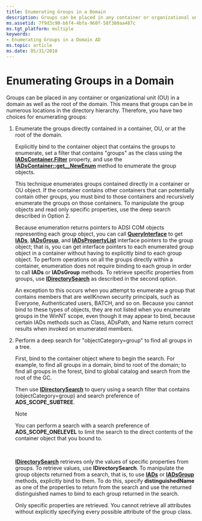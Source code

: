 ```yaml
---
title: Enumerating Groups in a Domain
description: Groups can be placed in any container or organizational unit (OU) in a domain as well as the root of the domain.
ms.assetid: 7f9d3c90-b6f4-4bfa-960f-58f380aa487c
ms.tgt_platform: multiple
keywords:
- Enumerating Groups in a Domain AD
ms.topic: article
ms.date: 05/31/2018
---
```


# Enumerating Groups in a Domain

Groups can be placed in any container or organizational unit (OU) in a domain as well as the root of the domain. This means that groups can be in numerous locations in the directory hierarchy. Therefore, you have two choices for enumerating groups:

1.  Enumerate the groups directly contained in a container, OU, or at the root of the domain.

    Explicitly bind to the container object that contains the groups to enumerate, set a filter that contains "groups" as the class using the [**IADsContainer.Filter**](https://docs.microsoft.com/windows/desktop/api/iads/nn-iads-iadscontainer) property, and use the [**IADsContainer::get\_\_NewEnum**](https://docs.microsoft.com/windows/desktop/api/iads/nf-iads-iadscontainer-get__newenum) method to enumerate the group objects.

    This technique enumerates groups contained directly in a container or OU object. If the container contains other containers that can potentially contain other groups, you must bind to those containers and recursively enumerate the groups on those containers. To manipulate the group objects and read only specific properties, use the deep search described in Option 2.

    Because enumeration returns pointers to ADSI COM objects representing each group object, you can call [**QueryInterface**](https://msdn.microsoft.com/en-us/library/ms682521(v=VS.85).aspx) to get [**IADs**](https://docs.microsoft.com/windows/desktop/api/iads/nn-iads-iads), [**IADsGroup**](https://docs.microsoft.com/windows/desktop/api/iads/nn-iads-iadsgroup), and [**IADsPropertyList**](https://docs.microsoft.com/windows/desktop/api/iads/nn-iads-iadspropertylist) interface pointers to the group object; that is, you can get interface pointers to each enumerated group object in a container without having to explicitly bind to each group object. To perform operations on all the groups directly within a container, enumeration does not require binding to each group in order to call **IADs** or **IADsGroup** methods. To retrieve specific properties from groups, use [**IDirectorySearch**](https://docs.microsoft.com/windows/desktop/api/iads/nn-iads-idirectorysearch) as described in the second option.

    An exception to this occurs when you attempt to enumerate a group that contains members that are wellKnown security principals, such as Everyone, Authenticated users, BATCH, and so on. Because you cannot bind to these types of objects, they are not listed when you enumerate groups in the WinNT scope, even though it may appear to bind, because certain IADs methods such as Class, ADsPath, and Name return correct results when invoked on enumerated members.

2.  Perform a deep search for "objectCategory=group" to find all groups in a tree.

    First, bind to the container object where to begin the search. For example, to find all groups in a domain, bind to root of the domain; to find all groups in the forest, bind to global catalog and search from the root of the GC.

    Then use [**IDirectorySearch**](https://docs.microsoft.com/windows/desktop/api/iads/nn-iads-idirectorysearch) to query using a search filter that contains (objectCategory=group) and search preference of **ADS\_SCOPE\_SUBTREE**.

    > [!Note]  
    > You can perform a search with a search preference of **ADS\_SCOPE\_ONELEVEL** to limit the search to the direct contents of the container object that you bound to.

     

    [**IDirectorySearch**](https://docs.microsoft.com/windows/desktop/api/iads/nn-iads-idirectorysearch) retrieves only the values of specific properties from groups. To retrieve values, use **IDirectorySearch**. To manipulate the group objects returned from a search, that is, to use [**IADs**](https://docs.microsoft.com/windows/desktop/api/iads/nn-iads-iads) or [**IADsGroup**](https://docs.microsoft.com/windows/desktop/api/iads/nn-iads-iadsgroup) methods, explicitly bind to them. To do this, specify **distinguishedName** as one of the properties to return from the search and use the returned distinguished names to bind to each group returned in the search.

    Only specific properties are retrieved. You cannot retrieve all attributes without explicitly specifying every possible attribute of the group class.

 

 




